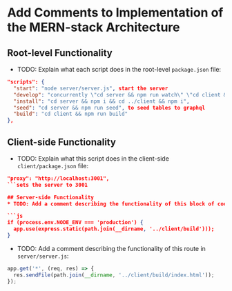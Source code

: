 # Add Comments to Implementation of the MERN-stack Architecture

## Root-level Functionality

* TODO: Explain what each script does in the root-level `package.json` file:

```json
"scripts": {
  "start": "node server/server.js", start the server
  "develop": "concurrently \"cd server && npm run watch\" \"cd client && npm start\"", can watch the server dont have to restart
  "install": "cd server && npm i && cd ../client && npm i",
  "seed": "cd server && npm run seed", to seed tables to graphql
  "build": "cd client && npm run build" 
},
```

## Client-side Functionality

* TODO: Explain what this script does in the client-side `client/package.json` file:

```json
"proxy": "http://localhost:3001",
```sets the server to 3001

## Server-side Functionality
* TODO: Add a comment describing the functionality of this block of code in `server/server.js`:

```js
if (process.env.NODE_ENV === 'production') {
  app.use(express.static(path.join(__dirname, '../client/build')));
}
```

* TODO: Add a comment describing the functionality of this route in `server/server.js`:

```js
app.get('*', (req, res) => {
  res.sendFile(path.join(__dirname, '../client/build/index.html'));
});
```
